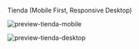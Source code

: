 Tienda (Mobile First, Responsive Desktop)



![preview-tienda-mobile](https://user-images.githubusercontent.com/88525089/151616866-e9c13f94-53b2-4d78-b0c9-cb43efadb787.png)

![preview-tienda-desktop](https://user-images.githubusercontent.com/88525089/151616974-00cd1775-c49f-48aa-861c-558fcdd599ac.png)

